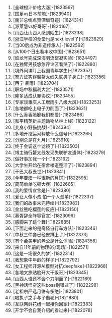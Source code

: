 
1. [全球橙汁价格大涨]-[1823597]
1. [国足vs日本前瞻]-[1823940]
1. [南非总统点赞深圳奇迹]-[1824314]
1. [源莱慧vs好哥哥]-[1824167]
1. [山西让山西人感到陌生]-[1823238]
1. [浙江学校的食堂也是next level了]-[1823629]
1. [当00后成为非遗传承人]-[1822592]
1. [从100个日出看丰收中国]-[1823651]
1. [蛟龙号完成深海羽流絮凝实验]-[1824497]
1. [在独臂男孩悠悠评论区看哭了]-[1822880]
1. [境外间谍盯上我国青年学生]-[1823357]
1. [警方证实穿越鳌太线失联男子身亡]-[1823356]
1. [西宁 暴雨]-[1823704]
1. [职场中秋福利大赏]-[1823571]
1. [隆多达成认罪协议]-[1823455]
1. [专家谈重庆人工增雨引八级大风]-[1823253]
1. [各地都吃上电子刀削面了]-[1823621]
1. [什么香香脆脆我们都爱]-[1823486]
1. [和平精英新主题动物丛林上线]-[1823122]
1. [变身小野猫挑战]-[1824394]
1. [多地开挖运河释放什么信号]-[1823265]
1. [分别总是在九月]-[1823910]
1. [终于会调这个滤镜了]-[1823503]
1. [博主骑行鳌太线发现失联驴友遗体]-[1823279]
1. [做好事加我一个]-[1823162]
1. [大学生开始在宿舍楼道整活了]-[1823894]
1. [干巴大叔去世]-[1823841]
1. [今年要炫一种很新的月饼]-[1822595]
1. [简简单单吃顿大餐]-[1822665]
1. [我的爱情宣言是]-[1822380]
1. [爱让人像小孩 怕一个人孤单]-[1822337]
1. [我们的故事未完待续]-[1823982]
1. [金丝熊吃榴莲的反应]-[1823150]
1. [慕胥辞全阵容官宣]-[1823096]
1. [感脚来了跳个舞]-[1822885]
1. [下面走来的是奇怪自行车方队]-[1823346]
1. [中秋三件套已经安排上了]-[1822373]
1. [有个会美甲的老公是什么体验]-[1824356]
1. [来自11年前的物理8分现场]-[1822571]
1. [这是一场很久的梦]-[1822314]
1. [我想象中年龄的样子]-[1822792]
1. [女工程师开源AI模型对抗deepfake]-[1822968]
1. [各地文旅贴脸开大干饭哥]-[1823345]
1. [山西人谁还不会个刀削面了]-[1822169]
1. [黑神话悟空这些boss别错过了]-[1822298]
1. [老祖宗严选月饼有多绝]-[1823801]
1. [唱执子之手与子偕老]-[1821980]
1. [互联网鲜花组一起接你回家]-[1822383]
1. [开学不会自我介绍的看过来]-[1822078]
